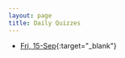 ```yaml
---
layout: page
title: Daily Quizzes
---
```


* [Fri, 15-Sep](https://goo.gl/forms/jA7Bg0MoSCROztx03){:target="_blank"}

<!--
-->

